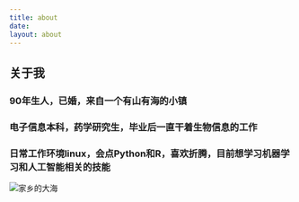 ```yaml
---
title: about
date:
layout: about
---
```


## 关于我

### 90年生人，已婚，来自一个有山有海的小镇

### 电子信息本科，药学研究生，毕业后一直干着生物信息的工作

### 日常工作环境linux，会点Python和R，喜欢折腾，目前想学习机器学习和人工智能相关的技能



![家乡的大海](http://ww1.sinaimg.cn/large/8620e627gy1fjc3n58i7fj20im0dywf5.jpg)